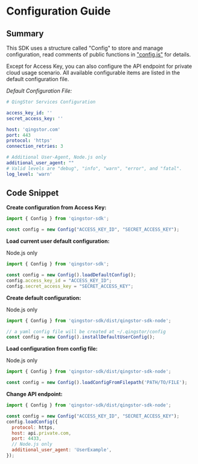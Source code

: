 # Configuration Guide

## Summary

This SDK uses a structure called "Config" to store and manage configuration, read comments of public functions in ["config.js"](https://github.com/yunify/qingstor-sdk-js/src/config/node.js) for details.

Except for Access Key, you can also configure the API endpoint for private cloud usage scenario. All available configurable items are listed in the default configuration file.

*Default Configuration File:*

```yaml
# QingStor Services Configuration

access_key_id: ''
secret_access_key: ''

host: 'qingstor.com'
port: 443
protocol: 'https'
connection_retries: 3

# Additional User-Agent, Node.js only
additional_user_agent: ""
# Valid levels are "debug", "info", "warn", "error", and "fatal".
log_level: 'warn'
```

## Code Snippet

**Create configuration from Access Key:**

```javascript
import { Config } from 'qingstor-sdk';

const config = new Config("ACCESS_KEY_ID", "SECRET_ACCESS_KEY");
```

**Load current user default configuration:**

Node.js only

```javascript
import { Config } from 'qingstor-sdk';

const config = new Config().loadDefaultConfig();
config.access_key_id = "ACCESS_KEY_ID";
config.secret_access_key = "SECRET_ACCESS_KEY";
```

**Create default configuration:**

Node.js only

```javascript
import { Config } from 'qingstor-sdk/dist/qingstor-sdk-node';

// a yaml config file will be created at ~/.qingstor/config
const config = new Config().installDefaultUserConfig();
```

**Load configuration from config file:**

Node.js only

```javascript
import { Config } from 'qingstor-sdk/dist/qingstor-sdk-node';

const config = new Config().loadConfigFromFilepath('PATH/TO/FILE');
```

**Change API endpoint:**

```javascript
import { Config } from 'qingstor-sdk/dist/qingstor-sdk-node';

const config = new Config("ACCESS_KEY_ID", "SECRET_ACCESS_KEY");
config.loadConfig({
  protocol: https,
  host: api.private.com,
  port: 4433,
  // Node.js only
  additional_user_agent: 'UserExample',
});
```
